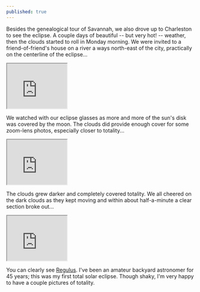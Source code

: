 ```yaml
---
published: true
---
```


Besides the genealogical tour of Savannah, we also drove up to Charleston to see the eclipse. A couple days of beautiful -- but very hot! -- weather, then the clouds started to roll in Monday morning. We were invited to a friend-of-friend's house on a river a ways north-east of the city, practically on the centerline of the eclipse...

<iframe src="https://drive.google.com/file/d/1bqusMX83Rsqiji_hUE6C-pxZBWRPX-Vu4A/preview" width="160" height="120"></iframe>

We watched with our eclipse glasses as more and more of the sun's disk was covered by the moon. The clouds did provide enough cover for some zoom-lens photos, especially closer to totality...

<iframe src="https://drive.google.com/file/d/1OHJIw8SMZvVKHWj2T2Yh7qhWrLo7k1FALA/preview" width="160" height="120"></iframe>

The clouds grew darker and completely covered totality. We all cheered on the dark clouds as they kept moving and within about half-a-minute a clear section broke out...

<iframe src="https://drive.google.com/file/d/1I4X3_VUUAOf3gUOCQkwmZBWyUwgKaTZlFg/preview" width="160" height="120"></iframe>

You can clearly see [Regulus](https://en.wikipedia.org/wiki/Regulus). I've been an amateur backyard astronomer for 45 years; this was my first total solar eclipse. Though shaky, I'm very happy to have a couple pictures of totality.
